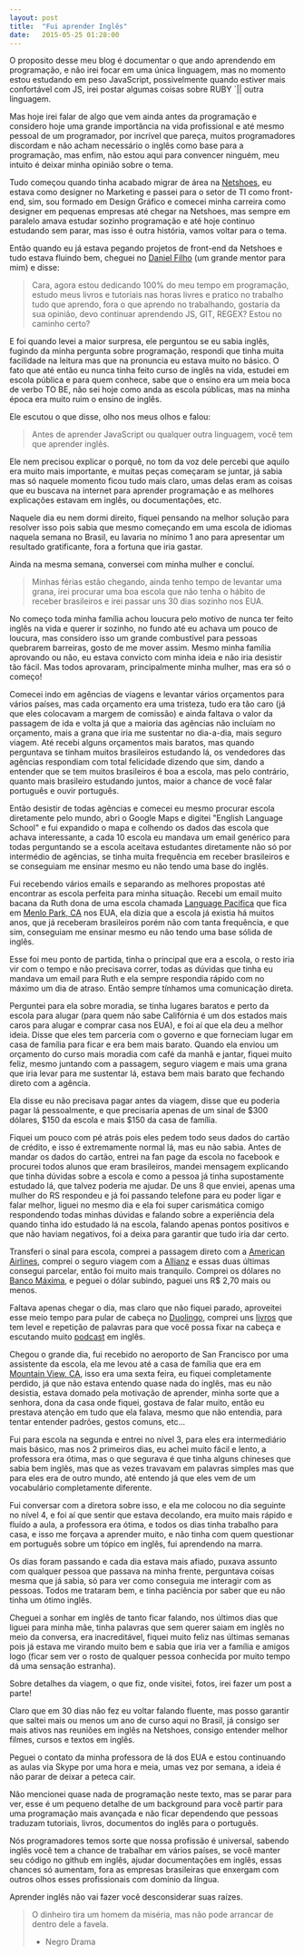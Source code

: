 ```yaml
---
layout: post
title:  "Fui aprender Inglês"
date:   2015-05-25 01:28:00
---
```


O proposito desse meu blog é documentar o que ando aprendendo em programação, e não irei focar em uma única linguagem, mas no momento estou estudando em peso JavaScript, possivelmente quando estiver mais confortável com JS, irei postar algumas coisas sobre RUBY `|| outra linguagem. 

Mas hoje irei falar de algo que vem ainda antes da programação e considero hoje uma grande importância na vida profissional e até mesmo pessoal de um programador, por incrível que pareça, muitos programadores discordam e não acham necessário o inglês como base para a programação, mas enfim, não estou aqui para convencer ninguém, meu intuito é deixar minha opinião sobre o tema.

Tudo começou quando tinha acabado migrar de área na [Netshoes](http://netshoes.com), eu estava como designer no Marketing e passei para o setor de TI como front-end, sim, sou formado em Design Gráfico e comecei minha carreira como designer em pequenas empresas até chegar na Netshoes, mas sempre em paralelo amava estudar sozinho programação e até hoje continuo estudando sem parar, mas isso é outra história, vamos voltar para o tema.

Então quando eu já estava pegando projetos de front-end da Netshoes e tudo estava fluindo bem, cheguei no [Daniel Filho](http://twitter.com/danielfilho) (um grande mentor para mim) e disse:

> Cara, agora estou dedicando 100% do meu tempo em programação, estudo meus livros e tutoriais nas horas livres e pratico no trabalho tudo que aprendo, fora o que aprendo no trabalhando, gostaria da sua opinião, devo continuar aprendendo JS, GIT, REGEX? Estou no caminho certo?

E foi quando levei a maior surpresa, ele perguntou se eu sabia inglês, fugindo da minha pergunta sobre programação, respondi que tinha muita facilidade na leitura mas que na pronuncia eu estava muito no básico. O fato que até então eu nunca tinha feito curso de inglês na vida, estudei em escola pública e para quem conhece, sabe que o ensino era um meia boca de verbo TO BE, não sei hoje como anda as escola públicas, mas na minha época era muito ruim o ensino de inglês.

Ele escutou o que disse, olho nos meus olhos e falou:

> Antes de aprender JavaScript ou qualquer outra linguagem, você tem que aprender inglês.

Ele nem precisou explicar o porquê, no tom da voz dele percebi que aquilo era muito mais importante, e muitas peças começaram se juntar, já sabia mas só naquele momento ficou tudo mais claro, umas delas eram as coisas que eu buscava na internet para aprender programação e as melhores explicações estavam em inglês, ou documentações, etc.

Naquele dia eu nem dormi direito, fiquei pensando na melhor solução para resolver isso pois sabia que mesmo começando em uma escola de idiomas naquela semana no Brasil, eu lavaria no mínimo 1 ano para apresentar um resultado gratificante, fora a fortuna que iria gastar.

Ainda na mesma semana, conversei com minha mulher e concluí.

> Minhas férias estão chegando, ainda tenho tempo de levantar uma grana, irei procurar uma boa escola que não tenha o hábito de receber brasileiros e irei passar uns 30 dias sozinho nos EUA.

No começo toda minha família achou loucura pelo motivo de nunca ter feito inglês na vida e querer ir sozinho, no fundo até eu achava um pouco de loucura, mas considero isso um grande combustível para pessoas quebrarem barreiras, gosto de me mover assim. Mesmo minha família aprovando ou não, eu estava convicto com minha ideia e não iria desistir tão fácil. Mas todos aprovaram, principalmente minha mulher, mas era só o começo!

Comecei indo em agências de viagens e levantar vários orçamentos para vários países, mas cada orçamento era uma tristeza, tudo era tão caro (já que eles colocavam a margem de comissão) e ainda faltava o valor da passagem de ida e volta já que a maioria das agências não incluíam no orçamento, mais a grana que iria me sustentar no dia-a-dia, mais seguro viagem. Até recebi alguns orçamentos mais baratos, mas quando perguntava se tinham muitos brasileiros estudando lá, os vendedores das agências respondiam com total felicidade dizendo que sim, dando a entender que se tem muitos brasileiros é boa a escola, mas pelo contrário, quanto mais brasileiro estudando juntos, maior a chance de você falar português e ouvir português.

Então desistir de todas agências e comecei eu mesmo procurar escola diretamente pelo mundo, abri o Google Maps e digitei "English Language School" e fui expandido o mapa e colhendo os dados das escola que achava interessante, a cada 10 escola eu mandava um email genérico para todas perguntando se a escola aceitava estudantes diretamente não só por intermédio de agências, se tinha muita frequência em receber brasileiros e se conseguiam me ensinar mesmo eu não tendo uma base do inglês.

Fui recebendo vários emails e separando as melhores propostas até encontrar as escola perfeita para minha situação. Recebi um email muito bacana da Ruth dona de uma escola chamada [Language Pacifica](http://www.languagepacifica.org/) que fica em [Menlo Park, CA](https://www.google.com.br/maps/place/Menlo+Park,+CA,+USA/@37.4629307,-122.1748693,13z/data=!3m1!4b1!4m2!3m1!1s0x808fa6b1117280ff:0xebbf998e5df289ab?hl=pt-BR) nos EUA, ela dizia que a escola já existia há muitos anos, que já receberam brasileiros porém não com tanta frequência, e que sim, conseguiam me ensinar mesmo eu não tendo uma base sólida de inglês.

Esse foi meu ponto de partida, tinha o principal que era a escola, o resto iria vir com o tempo e não precisava correr, todas as dúvidas que tinha eu mandava um email para Ruth e ela sempre respondia rápido com no máximo um dia de atraso. Então sempre tínhamos uma comunicação direta.

Perguntei para ela sobre moradia, se tinha lugares baratos e perto da escola para alugar (para quem não sabe Califórnia é um dos estados mais caros para alugar e comprar casa nos EUA), e foi aí que ela deu a melhor ideia. Disse que eles tem parceria com o governo e que forneciam lugar em casa de família para ficar e era bem mais barato. Quando ela enviou um orçamento do curso mais moradia com café da manhã e jantar, fiquei muito feliz, mesmo juntando com a passagem, seguro viagem e mais uma grana que iria levar para me sustentar lá, estava bem mais barato que fechando direto com a agência.

Ela disse eu não precisava pagar antes da viagem, disse que eu poderia pagar lá pessoalmente, e que precisaria apenas de um sinal de $300 dólares, $150 da escola e mais $150 da casa de família.

Fiquei um pouco com pé atrás pois eles pedem todo seus dados do cartão de crédito, e isso é extremamente normal lá, mas eu não sabia. Antes de mandar os dados do cartão, entrei na fan page da escola no facebook e procurei todos alunos que eram brasileiros, mandei mensagem explicando que tinha dúvidas sobre a escola e como a pessoa já tinha supostamente estudado lá, que talvez poderia me ajudar. De uns 8 que enviei, apenas uma mulher do RS respondeu e já foi passando telefone para eu poder ligar e falar melhor, liguei no mesmo dia e ela foi super carismática comigo respondendo todas minhas dúvidas e falando sobre a experiência dela quando  tinha ido estudado lá na escola, falando apenas pontos positivos e que não haviam negativos, foi a deixa para garantir que tudo iria dar certo.

Transferi o sinal para escola, comprei a passagem direto com a [American Airlines](http://aa.com), comprei o seguro viagem com a [Allianz](http://www.allianz-assistance.com.br/) e essas duas últimas consegui parcelar, então foi muito mais tranquilo. Comprei os dólares no [Banco Máxima](http://www.maximacambio.com.br/), e peguei o dólar subindo, paguei uns R$ 2,70 mais ou menos.

Faltava apenas chegar o dia, mas claro que não fiquei parado, aproveitei esse meio tempo para pular de cabeça no [Duolingo](http://duolingo.com), comprei uns [livros](https://elt.oup.com/catalogue/items/global/graded_readers/oxford_bookworms_library/?cc=cz&selLanguage=cs&mode=hub) que tem level e repetição de palavras para que você possa fixar na cabeça e escutando muito [podcast](http://allearsenglish.com/) em inglês.

Chegou o grande dia, fui recebido no aeroporto de San Francisco por uma assistente da escola, ela me levou até a casa de família que era em [Mountain View, CA](https://www.google.com.br/maps?ion=1&espv=2&q=mountain+view&um=1&ie=UTF-8&sa=X&ei=2HthVYGvKcy-ggSw6ICoBg&ved=0CAcQ_AUoAQ), isso era uma sexta feira, eu fiquei completamente perdido, já que não estava entendo quase nada do inglês, mas eu não desistia, estava domado pela motivação de aprender, minha sorte que a senhora, dona da casa onde fiquei, gostava de falar muito, então eu prestava atenção em tudo que ela falava, mesmo que não entendia, para tentar entender padrões, gestos comuns, etc...

Fui para escola na segunda e entrei no nível 3, para eles era intermediário mais básico, mas nos 2 primeiros dias, eu achei muito fácil e lento, a professora era ótima, mas o que segurava é que tinha alguns chineses que sabia bem inglês, mas que as vezes travavam em palavras simples mas que para eles era de outro mundo, até entendo já que eles vem de um vocabulário completamente diferente. 

Fui conversar com a diretora sobre isso, e ela me colocou no dia seguinte no nível 4, e foi aí que sentir que estava decolando, era muito mais rápido e fluído a aula, a professora era ótima, e todos os dias tinha trabalho para casa, e isso me forçava a aprender muito, e não tinha com quem questionar em português sobre um tópico em inglês, fui aprendendo na marra.

Os dias foram passando e cada dia estava mais afiado, puxava assunto com qualquer pessoa que passava na minha frente, perguntava coisas mesma que já sabia, só para ver como conseguia me interagir com as pessoas. Todos me trataram bem, e tinha paciência por saber que eu não tinha um ótimo inglês.

Cheguei a sonhar em inglês de tanto ficar falando, nos últimos dias que liguei para minha mãe, tinha palavras que sem querer saiam em inglês no meio da conversa, era inacreditável, fiquei muito feliz nas últimas semanas pois já estava me virando muito bem e sabia que iria ver a família e amigos logo (ficar sem ver o rosto de qualquer pessoa conhecida por muito tempo dá uma sensação estranha).

Sobre detalhes da viagem, o que fiz, onde visitei, fotos, irei fazer um post a parte!

Claro que em 30 dias não fez eu voltar falando fluente, mas posso garantir que saltei mais ou menos um ano de curso aqui no Brasil, já consigo ser mais ativos nas reuniões em inglês na Netshoes, consigo entender melhor filmes, cursos e textos em inglês.

Peguei o contato da minha professora de lá dos EUA e estou continuando as aulas via Skype por uma hora e meia, umas vez por semana, a ideia é não parar de deixar a peteca cair.

Não mencionei quase nada de programação neste texto, mas se parar para ver, esse é um pequeno detalhe de um background para você partir para uma programação mais avançada e não ficar dependendo que pessoas traduzam tutoriais, livros, documentos do inglês para o português.

Nós programadores temos sorte que nossa profissão é universal, sabendo inglês você tem a chance de trabalhar em vários países, se você manter seu código no github em inglês, ajudar documentações em inglês, essas chances só aumentam, fora as empresas brasileiras que enxergam com outros olhos esses profissionais com domínio da língua.

Aprender inglês não vai fazer você desconsiderar suas raízes.

> O dinheiro tira um homem da miséria, mas não pode arrancar de dentro dele a favela.
> - Negro Drama





